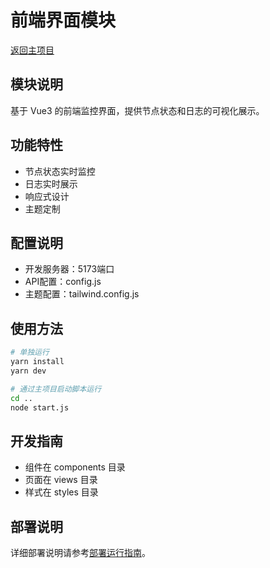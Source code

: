# 前端界面模块

[返回主项目](../README.md)

## 模块说明
基于 Vue3 的前端监控界面，提供节点状态和日志的可视化展示。

## 功能特性
- 节点状态实时监控
- 日志实时展示
- 响应式设计
- 主题定制

## 配置说明
- 开发服务器：5173端口
- API配置：config.js
- 主题配置：tailwind.config.js

## 使用方法
```bash
# 单独运行
yarn install
yarn dev

# 通过主项目启动脚本运行
cd ..
node start.js
```

## 开发指南
- 组件在 components 目录
- 页面在 views 目录
- 样式在 styles 目录

## 部署说明
详细部署说明请参考[部署运行指南](../部署运行指南.md)。

